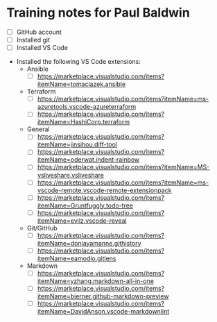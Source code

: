 # Training notes for Paul Baldwin

- [ ] GitHub account
- [ ] Installed git
- [ ] Installed VS Code
- Installed the following VS Code extensions:
  - Ansible
    - [ ] https://marketplace.visualstudio.com/items?itemName=tomaciazek.ansible
  - Terraform
    - [ ] https://marketplace.visualstudio.com/items?itemName=ms-azuretools.vscode-azureterraform
    - [ ] https://marketplace.visualstudio.com/items?itemName=HashiCorp.terraform
  - General
    - [ ] https://marketplace.visualstudio.com/items?itemName=jinsihou.diff-tool
    - [ ] https://marketplace.visualstudio.com/items?itemName=oderwat.indent-rainbow
    - [ ] https://marketplace.visualstudio.com/items?itemName=MS-vsliveshare.vsliveshare
    - [ ] https://marketplace.visualstudio.com/items?itemName=ms-vscode-remote.vscode-remote-extensionpack
    - [ ] https://marketplace.visualstudio.com/items?itemName=Gruntfuggly.todo-tree
    - [ ] https://marketplace.visualstudio.com/items?itemName=evilz.vscode-reveal
  - Git/GitHub
    - [ ] https://marketplace.visualstudio.com/items?itemName=donjayamanne.githistory
    - [ ] https://marketplace.visualstudio.com/items?itemName=eamodio.gitlens
  - Markdown
    - [ ] https://marketplace.visualstudio.com/items?itemName=yzhang.markdown-all-in-one
    - [ ] https://marketplace.visualstudio.com/items?itemName=bierner.github-markdown-preview
    - [ ] https://marketplace.visualstudio.com/items?itemName=DavidAnson.vscode-markdownlint
